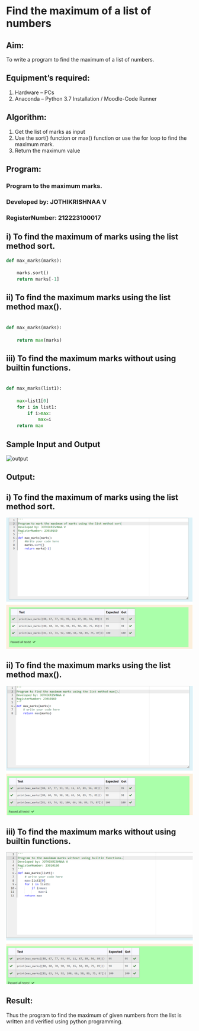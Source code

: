 # Find the maximum of a list of numbers
## Aim:
To write a program to find the maximum of a list of numbers.
## Equipment’s required:
1.	Hardware – PCs
2.	Anaconda – Python 3.7 Installation / Moodle-Code Runner
## Algorithm:
1.	Get the list of marks as input
2.	Use the sort() function or max() function or use the for loop to find the maximum mark.
3.	Return the maximum value
## Program:

### Program to the maximum marks.
### Developed by: JOTHIKRISHNAA V
### RegisterNumber: 212223100017

## i) To find the maximum of marks using the list method sort.
```Python
def max_marks(marks):
   
    marks.sort()
    return marks[-1]


```

## ii)	To find the maximum marks using the list method max().
```Python

def max_marks(marks):
    
    return max(marks)

```

## iii)  To find the maximum marks without using builtin functions.
```Python

def max_marks(list1):
    
    max=list1[0]
    for i in list1:
        if i>max:
            max=i
    return max

```
## Sample Input and Output
![output](./img/max_marks1.jpg) 

## Output:
## i) To find the maximum of marks using the list method sort.
![list method sort()](<Screenshot 2023-12-25 141938.png>)

## ii)	To find the maximum marks using the list method max().
![list method max()](<Screenshot 2023-12-25 141830.png>)

## iii)  To find the maximum marks without using builtin functions.
![without builtinfunctions](<Screenshot 2023-12-25 141801.png>)
## Result:
Thus the program to find the maximum of given numbers from the list is written and verified using python programming.
